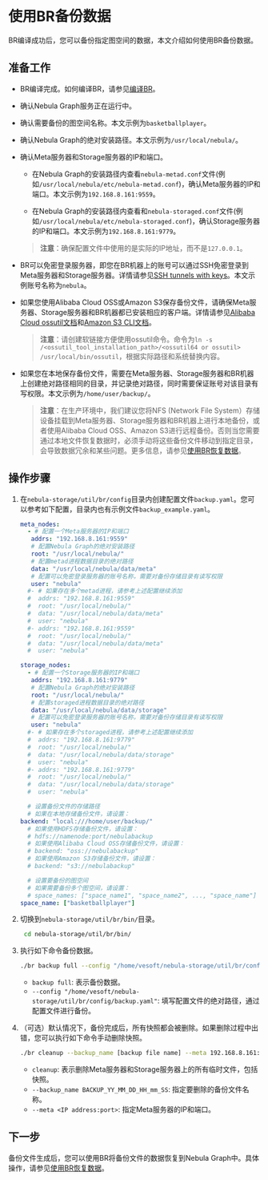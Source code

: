 # 使用BR备份数据

BR编译成功后，您可以备份指定图空间的数据，本文介绍如何使用BR备份数据。

## 准备工作

- BR编译完成。如何编译BR，请参见[编译BR](2.compile-br.md)。
  
- 确认Nebula Graph服务正在运行中。
  
- 确认需要备份的图空间名称。本文示例为`basketballplayer`。
  
- 确认Nebula Graph的绝对安装路径。本文示例为`/usr/local/nebula/`。
  
- 确认Meta服务器和Storage服务器的IP和端口。
  
  - 在Nebula Graph的安装路径内查看`nebula-metad.conf`文件(例如`/usr/local/nebula/etc/nebula-metad.conf`)，确认Meta服务器的IP和端口。本文示例为`192.168.8.161:9559`。
  
  - 在Nebula Graph的安装路径内查看和`nebula-storaged.conf`文件(例如`/usr/local/nebula/etc/nebula-storaged.conf`)，确认Storage服务器的IP和端口。本文示例为`192.168.8.161:9779`。
  
  >**注意**：确保配置文件中使用的是实际的IP地址，而不是`127.0.0.1`。

- BR可以免密登录服务器，即您在BR机器上的账号可以通过SSH免密登录到Meta服务器和Storage服务器。详情请参见[SSH tunnels with keys](http://alexander.holbreich.org/ssh-tunnel-without-password/)。本文示例账号名称为`nebula`。
  
- 如果您使用Alibaba Cloud OSS或Amazon S3保存备份文件，请确保Meta服务器、Storage服务器和BR机器都已安装相应的客户端。详情请参见[Alibaba Cloud ossutil文档](https://www.alibabacloud.com/help/zh/doc-detail/120075.htm#concept-303829)和[Amazon S3 CLI文档](https://docs.amazonaws.cn/cli/latest/userguide/cli-services-s3.html)。
  >**注意**：请创建软链接方便使用ossutil命令。命令为`ln -s /<ossutil_tool_installation_path>/<ossutil64 or ossutil> /usr/local/bin/ossutil`，根据实际路径和系统替换内容。

- 如果您在本地保存备份文件，需要在Meta服务器、Storage服务器和BR机器上创建绝对路径相同的目录，并记录绝对路径，同时需要保证账号对该目录有写权限。本文示例为`/home/user/backup/`。
  >**注意**：在生产环境中，我们建议您将NFS (Network File System）存储设备挂载到Meta服务器、Storage服务器和BR机器上进行本地备份，或者使用Alibaba Cloud OSS、Amazon S3进行远程备份。否则当您需要通过本地文件恢复数据时，必须手动将这些备份文件移动到指定目录，会导致数据冗余和某些问题。更多信息，请参见[使用BR恢复数据](4.br-restore-data.md)。

## 操作步骤

1. 在`nebula-storage/util/br/config`目录内创建配置文件`backup.yaml`。您可以参考如下配置，目录内也有示例文件`backup_example.yaml`。

   ```yaml
   meta_nodes:
     - # 配置一个Meta服务器的IP和端口
      addrs: "192.168.8.161:9559"
      # 配置Nebula Graph的绝对安装路径
      root: "/usr/local/nebula/"
      # 配置metad进程数据目录的绝对路径
      data: "/usr/local/nebula/data/meta"
      # 配置可以免密登录服务器的账号名称，需要对备份存储目录有读写权限
      user: "nebula"
     #- # 如果存在多个metad进程，请参考上述配置继续添加
     #  addrs: "192.168.8.161:9559"
     #  root: "/usr/local/nebula/"
     #  data: "/usr/local/nebula/data/meta"
     #  user: "nebula"
     #- addrs: "192.168.8.161:9559"
     #  root: "/usr/local/nebula/"
     #  data: "/usr/local/nebula/data/meta"
     #  user: "nebula"

   storage_nodes:
     - # 配置一个Storage服务器的IP和端口
      addrs: "192.168.8.161:9779"
      # 配置Nebula Graph的绝对安装路径
      root: "/usr/local/nebula/"
      # 配置storaged进程数据目录的绝对路径
      data: "/usr/local/nebula/data/storage"
      # 配置可以免密登录服务器的账号名称，需要对备份存储目录有读写权限
      user: "nebula"
     #- # 如果存在多个storaged进程，请参考上述配置继续添加
     #  addrs: "192.168.8.161:9779"
     #  root: "/usr/local/nebula/"
     #  data: "/usr/local/nebula/data/storage"
     #  user: "nebula"
     #- addrs: "192.168.8.161:9779"
     #  root: "/usr/local/nebula/"
     #  data: "/usr/local/nebula/data/storage"
     #  user: "nebula"

     # 设置备份文件的存储路径
     # 如果在本地存储备份文件，请设置： 
   backend: "local:///home/user/backup/"
     # 如果使用HDFS存储备份文件，请设置：
     # hdfs://namenode:port/nebulabackup
     # 如果使用Alibaba Cloud OSS存储备份文件，请设置：
     # backend: "oss://nebulabackup"
     # 如果使用Amazon S3存储备份文件，请设置：
     # backend: "s3://nebulabackup"

     # 设置要备份的图空间
     # 如果需要备份多个图空间，请设置：
     # space_names: ["space_name1", "space_name2", ..., "space_name"]
   space_name: ["basketballplayer"]
    ```

2. 切换到`nebula-storage/util/br/bin/`目录。

   ```bash
    cd nebula-storage/util/br/bin/
   ```

3. 执行如下命令备份数据。

   ```bash
   ./br backup full --config "/home/vesoft/nebula-storage/util/br/config/backup.yaml"
   ```

   - `backup full`: 表示备份数据。
   - `--config "/home/vesoft/nebula-storage/util/br/config/backup.yaml"`: 填写配置文件的绝对路径，通过配置文件进行备份。
  
4. （可选）默认情况下，备份完成后，所有快照都会被删除。如果删除过程中出错，您可以执行如下命令手动删除快照。

   ```bash
   ./br cleanup --backup_name [backup file name] --meta 192.168.8.161:9559
   ```

   - `cleanup`: 表示删除Meta服务器和Storage服务器上的所有临时文件，包括快照。
   - `--backup_name BACKUP_YY_MM_DD_HH_mm_SS`: 指定要删除的备份文件名称。
   - `--meta <IP address:port>`: 指定Meta服务器的IP和端口。

## 下一步

备份文件生成后，您可以使用BR将备份文件的数据恢复到Nebula Graph中。具体操作，请参见[使用BR恢复数据](4.br-restore-data.md)。
  